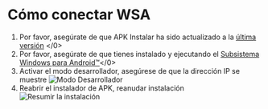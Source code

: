 # Cómo conectar WSA
1. Por favor, asegúrate de que APK Instalar ha sido actualizado a la [última versión](https://www.microsoft.com/store/productId/9P2JFQ43FPPG "APK Installer") </0>
2. Por favor, asegúrate de que tienes instalado y ejecutando el [Subsistema Windows para Android™](https://www.microsoft.com/store/productId/9P3395VX91NR)</0>
3. Activar el modo desarrollador, asegúrese de que la dirección IP se muestre ![Modo Desarrollador](https://raw.githubusercontent.com/Paving-Base/APK-Installer/screenshots/Documents/Tutorials/How%20To%20Connect%20WSA/Images/Snipaste_2022-10-02_19-02-09.png)
4. Reabrir el instalador de APK, reanudar instalación ![Resumir la instalación](https://raw.githubusercontent.com/Paving-Base/APK-Installer/screenshots/Documents/Tutorials/How%20To%20Connect%20WSA/Images/Snipaste_2022-10-02_17-34-04.png)
